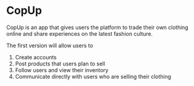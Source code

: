 # CopUp
CopUp is an app that gives users the platform to trade their own clothing online and share experiences on the latest fashion culture.

The first version will allow users to
1. Create accounts 
2. Post products that users plan to sell
3. Follow users and view their inventory
4. Communicate directly with users who are selling their clothing

